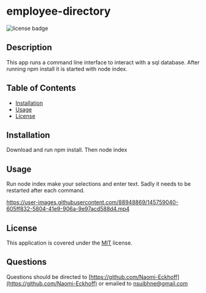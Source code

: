 
  # employee-directory
  ![license badge](https://img.shields.io/badge/license-MIT-blue)
  ## Description

  This app runs a command line interface to interact with a sql database. After running npm install it is started with node index.

  ## Table of Contents

  * [Installation](#installation)
  * [Usage](#usage)
  * [License](#license)
  

  ## Installation

  Download and run npm install. Then node index

  ## Usage

  Run node index make your selections and enter text. Sadly it needs to be restarted after each command.
  



  

https://user-images.githubusercontent.com/88948869/145759040-605ff832-5804-41e9-906a-9e97acd588d4.mp4


  
  
  

  ## License
    
  This application is covered under the [MIT](https://choosealicense.com/licenses/mit/) license.
  
  

  

  

  

  

  

  

  

  ## Questions

  Questions should be directed to [https://github.com/Naomi-Eckhoff](https://github.com/Naomi-Eckhoff) or emailed to nsuibhne@gmail.com
  
